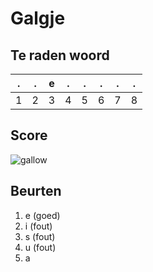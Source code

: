 # Galgje

## Te raden woord

|.|.|e|.|.|.|.|.|
|-|-|-|-|-|-|-|-|
|1|2|3|4|5|6|7|8|

## Score
![gallow](./images/4.png)

## Beurten
1. e (goed)
2. i (fout)
3. s (fout)
4. u (fout)
5. a